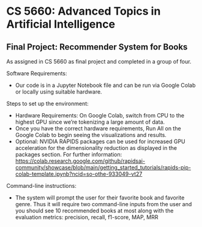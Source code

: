 # CS 5660: Advanced Topics in Artificial Intelligence
## Final Project: Recommender System for Books

As assigned in CS 5660 as final project and completed in a group of four.

Software Requirements: 
  - Our code is in a Jupyter Notebook file and can be run via Google Colab or locally using suitable hardware.


Steps to set up the environment: 
  - Hardware Requirements: On Google Colab, switch from CPU to the highest GPU since we’re tokenizing a large amount of data.
  - Once you have the correct hardware requirements, Run All on the Google Colab to begin seeing the visualizations and results. 
  - Optional: NVIDIA RAPIDS packages can be used for increased GPU acceleration for the dimensionality reduction as displayed in the packages section. For further information:
  https://colab.research.google.com/github/rapidsai-community/showcase/blob/main/getting_started_tutorials/rapids-pip-colab-template.ipynb?ncid=so-othe-933049-vt27



Command-line instructions: 

- The system will prompt the user for their favorite book and favorite genre. Thus it will require two command-line inputs from the user and you should see 10 recommended books at most along with the evaluation metrics: precision, recall, f1-score, MAP, MRR
